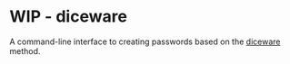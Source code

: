 # WIP - diceware

A command-line interface to creating passwords based on the [diceware](www.diceware.com) method.
